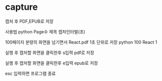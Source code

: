 # capture
캡처 후 PDF,EPUB로 저장

사용법
python Page수 제목 캡처인터벌(초)

100페이지 분량의 화면을 넘기면서 React.pdf 1초 단위로 저장
python 100 React 1

실행 후 캡처할 화면을 클릭한후 s입력 pdf로 저장

실행 후 캡처할 화면을 클릭한후 e입력 epub로 저장

esc 입력하면 프로그램 종료
